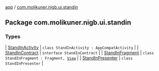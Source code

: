 [app](../index.md) / [com.molikuner.nigb.ui.standin](./index.md)

## Package com.molikuner.nigb.ui.standin

### Types

| [StandInActivity](-stand-in-activity/index.md) | `class StandInActivity : AppCompatActivity` |
| [StandInContract](-stand-in-contract/index.md) | `interface StandInContract` |
| [StandInFragment](-stand-in-fragment/index.md) | `class StandInFragment : Fragment, `[`View`](-stand-in-contract/-view.md) |
| [StandInPresenter](-stand-in-presenter/index.md) | `class StandInPresenter` |

